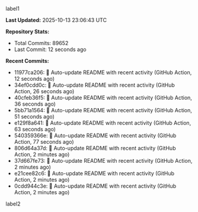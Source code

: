 
label1 
<!-- ACTIVITY_START -->
**Last Updated:** 2025-10-13 23:06:43 UTC

**Repository Stats:**
- Total Commits: 89652
- Last Commit: 12 seconds ago

**Recent Commits:**
- 11977ca206: 🤖 Auto-update README with recent activity (GitHub Action, 12 seconds ago)
- 34ef0cdd0c: 🤖 Auto-update README with recent activity (GitHub Action, 26 seconds ago)
- 40cfeb36f5: 🤖 Auto-update README with recent activity (GitHub Action, 36 seconds ago)
- 5bb71a1564: 🤖 Auto-update README with recent activity (GitHub Action, 51 seconds ago)
- e129f8a641: 🤖 Auto-update README with recent activity (GitHub Action, 63 seconds ago)
- 540359366e: 🤖 Auto-update README with recent activity (GitHub Action, 77 seconds ago)
- 806d64a37d: 🤖 Auto-update README with recent activity (GitHub Action, 2 minutes ago)
- 37d667fe73: 🤖 Auto-update README with recent activity (GitHub Action, 2 minutes ago)
- e21cee82c6: 🤖 Auto-update README with recent activity (GitHub Action, 2 minutes ago)
- 0cdd944c3e: 🤖 Auto-update README with recent activity (GitHub Action, 2 minutes ago)
<!-- ACTIVITY_END -->

label2
